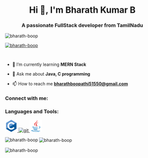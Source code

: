 <h1 align="center">Hi 👋, I'm Bharath Kumar B</h1>
<h3 align="center">A passionate FullStack developer from TamilNadu</h3>

<p align="left"> <img src="https://komarev.com/ghpvc/?username=bharath-boop&label=Profile%20views&color=0e75b6&style=flat" alt="bharath-boop" /> </p>

<p align="left"> <a href="https://github.com/ryo-ma/github-profile-trophy"><img src="https://github-profile-trophy.vercel.app/?username=bharath-boop" alt="bharath-boop" /></a> </p>

<p align="left"> <a href="https://twitter.com/" target="blank"><img src="https://img.shields.io/twitter/follow/?logo=twitter&style=for-the-badge" alt="" /></a> </p>

- 🌱 I’m currently learning **MERN Stack**

- 💬 Ask me about **Java, C programming**

- 📫 How to reach me **bharathboopathi51550@gmail.com**

<h3 align="left">Connect with me:</h3>
<p align="left">
</p>

<h3 align="left">Languages and Tools:</h3>
<p align="left"> <a href="https://www.cprogramming.com/" target="_blank" rel="noreferrer"> <img src="https://raw.githubusercontent.com/devicons/devicon/master/icons/c/c-original.svg" alt="c" width="40" height="40"/> </a> <a href="https://git-scm.com/" target="_blank" rel="noreferrer"> <img src="https://www.vectorlogo.zone/logos/git-scm/git-scm-icon.svg" alt="git" width="40" height="40"/> </a> <a href="https://www.java.com" target="_blank" rel="noreferrer"> <img src="https://raw.githubusercontent.com/devicons/devicon/master/icons/java/java-original.svg" alt="java" width="40" height="40"/> </a> </p>

<p><img align="left" src="https://github-readme-stats.vercel.app/api/top-langs?username=bharath-boop&show_icons=true&locale=en&layout=compact" alt="bharath-boop" /></p>

<p>&nbsp;<img align="center" src="https://github-readme-stats.vercel.app/api?username=bharath-boop&show_icons=true&locale=en" alt="bharath-boop" /></p>

<p><img align="center" src="https://github-readme-streak-stats.herokuapp.com/?user=bharath-boop&" alt="bharath-boop" /></p>

